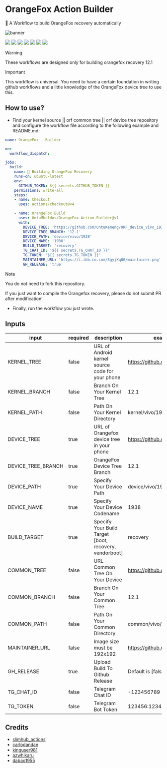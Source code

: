 # OrangeFox Action Builder
🦊 A Workflow to build OrangeFox recovery automatically

![banner](https://i.imgur.com/hdLJ3Hi.png "banner")

[![](https://img.shields.io/github/actions/workflow/status/UntuMbeldos/OrangeFox-Action-Builder/test.yml?style=for-the-badge&color=fee4d0&logo=githubactions&logoColor=fee4d0)](https://github.com/UntuMbeldos/OrangeFox-Action-Builder/actions/workflows/test.yml)
[![](https://img.shields.io/github/issues/UntuMbeldos/OrangeFox-Action-Builder?style=for-the-badge&color=fee4d0&logo=files&logoColor=fee4d0)](https://github.com/UntuMbeldos/OrangeFox-Action-Builder/issues)
[![](https://img.shields.io/github/stars/UntuMbeldos/OrangeFox-Action-Builder?style=for-the-badge&color=fee4d0&logo=starship&logoColor=fee4d0)](https://github.com/UntuMbeldos/OrangeFox-Action-Builder/stargazers)
[![](https://img.shields.io/github/forks/UntuMbeldos/OrangeFox-Action-Builder?style=for-the-badge&color=fee4d0&logo=git&logoColor=fee4d0)](https://github.com/UntuMbeldos/OrangeFox-Action-Builder/forks)
[![](https://img.shields.io/github/license/UntuMbeldos/OrangeFox-Action-Builder?style=for-the-badge&color=fee4d0&logo=apache&logoColor=fee4d0)](https://github.com/UntuMbeldos/OrangeFox-Action-Builder/blob/main/LICENSE)
[![](https://img.shields.io/github/v/release/UntuMbeldos/OrangeFox-Action-Builder?style=for-the-badge&color=fee4d0&logo=github&logoColor=fee4d0)](https://github.com/UntuMbeldos/OrangeFox-Action-Builder/releases/latest)
[![](https://img.shields.io/github/last-commit/UntuMbeldos/OrangeFox-Action-Builder?style=for-the-badge&color=fee4d0&logo=codeigniter&logoColor=fee4d0)](https://github.com/UntuMbeldos/OrangeFox-Action-Builder/commits/main/)

> [!WARNING]
>
> These workflows are designed only for building orangefox recovery 12.1

> [!IMPORTANT]
> This workflow is universal. You need to have a certain foundation in writing github workflows and a little knowledge of the OrangeFox device tree to use this.

## How to use?
- Find your kernel source || orf common tree || orf device tree repository and configure the workflow file according to the following example and README.md:

```yml
name: OrangeFox - Builder

on:
  workflow_dispatch:

jobs:
  build:
    name: 🦊 Building OrangeFox Recovery
    runs-on: ubuntu-latest
    env:
      GITHUB_TOKEN: ${{ secrets.GITHUB_TOKEN }}
    permissions: write-all
    steps:
    - name: Checkout
      uses: actions/checkout@v4

    - name: OrangeFox Build
      uses: UntuMbeldos/OrangeFox-Action-Builder@v1
      with:
        DEVICE_TREE: 'https://github.com/UntuKemeng/ORF_device_vivo_1938'
        DEVICE_TREE_BRANCH: '12.1'
        DEVICE_PATH: 'device/vivo/1938'
        DEVICE_NAME: '1938'
        BUILD_TARGET: 'recovery'
        TG_CHAT_ID: '${{ secrets.TG_CHAT_ID }}'
        TG_TOKEN: '${{ secrets.TG_TOKEN }}'
        MAINTAINER_URL: 'https://i.ibb.co.com/8gyjXq06/maintainer.png'
        GH_RELEASE: 'true'
```

> [!NOTE]
> You do not need to fork this repository.
>
> If you just want to compile the Orangefox recovery, please do not submit PR after modification!

- Finally, run the workflow you just wrote.
## Inputs
| input               | required | description | example value |
|---------------------|----------|-------------|---------|
| KERNEL_TREE | false | URL of Android kernel source code for your phone | https://github.com/username/project |
| KERNEL_BRANCH | false | Branch On Your Kernel Tree | 12.1 |
| KERNEL_PATH | false | Path On Your Kernel Directory | kernel/vivo/1938 |
| DEVICE_TREE | true | URL of Orangefox device tree in your phone | https://github.com/username/project |
| DEVICE_TREE_BRANCH | true | OrangeFox Device Tree Branch | 12.1 |
| DEVICE_PATH | true | Specify Your Device Path | device/vivo/1938 |
| DEVICE_NAME | true | Specify Your Device Codename | 1938 |
| BUILD_TARGET | true | Specify Your Build Target [boot, recovery, vendorboot] | recovery |
| COMMON_TREE | false | URL Common Tree On Your Device | https://github.com/username/project |
| COMMON_BRANCH | false | Branch On Your Common Tree | 12.1 |
| COMMON_PATH | false | Path On Your Common Directory | common/vivo/1938 |
| MAINTAINER_URL | false | Image size must be 192x192 | https://github.com/username/project |
| GH_RELEASE | true | Upload Build To Github Release | Default is [false] |
| TG_CHAT_ID | false | Telegram Chat ID | -123456789 |
| TG_TOKEN | false | Telegram Bot Token | 123456:12345678987654321 |

## Credits
- [slimhub_actions](https://github.com/rokibhasansagar/slimhub_actions)
- [carlodandan](https://github.com/carlodandan/OrangeFox-Action-Builder)
- [kinguser981](https://github.com/kinguser981/OrangeFox-Recovery-Builder-2024)
- [azwhikaru](https://github.com/azwhikaru/Action-OFRP-Builder)
- [dabao1955](https://github.com/dabao1955/kernel_build_action)
